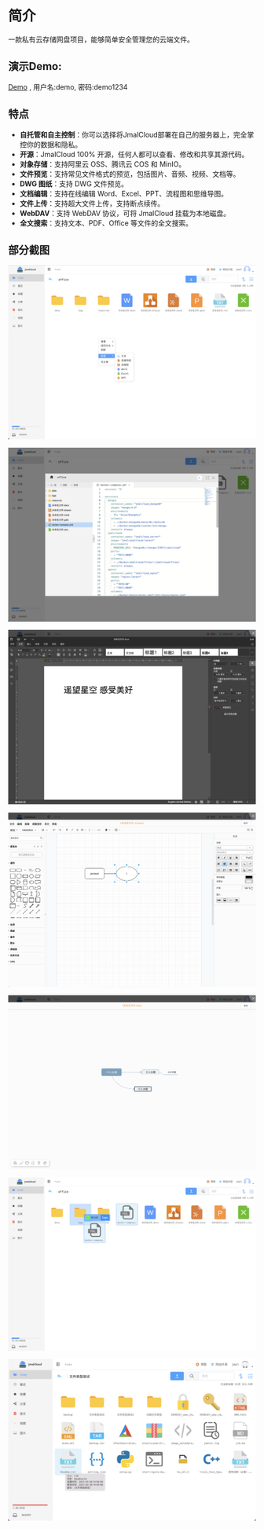 # 简介

一款私有云存储网盘项目，能够简单安全管理您的云端文件。

## 演示Demo:

[Demo](https://jmal.cc/demo) , 用户名:demo, 密码:demo1234

## 特点

- **自托管和自主控制**：你可以选择将JmalCloud部署在自己的服务器上，完全掌控你的数据和隐私。
- **开源**：JmalCloud 100% 开源，任何人都可以查看、修改和共享其源代码。
- **对象存储**：支持阿里云 OSS、腾讯云 COS 和 MinIO。
- **文件预览**：支持常见文件格式的预览，包括图片、音频、视频、文档等。
- **DWG 图纸**：支持 DWG 文件预览。
- **文档编辑**：支持在线编辑 Word、Excel、PPT、流程图和思维导图。
- **文件上传**：支持超大文件上传，支持断点续传。
- **WebDAV**：支持 WebDAV 协议，可将 JmalCloud 挂载为本地磁盘。
- **全文搜索**：支持文本、PDF、Office 等文件的全文搜索。

## 部分截图

![alt text](/assets/image-01.png)

![alt text](/assets/image-02.png)

![alt text](/assets/image-03.png)

![alt text](/assets/image-04.png)

![alt text](/assets/image-05.png)

![alt text](/assets/image-06.png)

![alt text](/assets/image-07.png)
